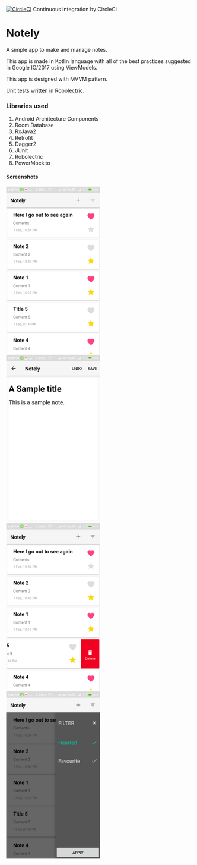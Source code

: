 [![CircleCI](https://circleci.com/gh/chandilsachin/Notely.svg?style=svg)](https://circleci.com/gh/chandilsachin/Notely)
Continuous integration by CircleCi

# Notely
A simple app to make and manage notes.

This app is made in Kotlin language with all of the best practices suggested in Google IO/2017 using ViewModels.

This app is designed with MVVM pattern.

Unit tests written in Robolectric.


### Libraries used
1. Android Architecture Components
1. Room Database
1. RxJava2
1. Retrofit
1. Dagger2 
1. JUnit
1. Robolectric
1. PowerMockito


#### Screenshots


<img height="450px" src="screenshots/Notes_list.png" />



<img height="450px" src="screenshots/NoteDetails_page.png" />



<img height="450px" src="screenshots/Note_delete.png" />



<img height="450px" src="screenshots/Filter_page.png" />





